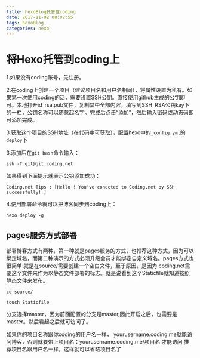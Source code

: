 ```yaml
---
title: hexoBlog托管在coding
date: 2017-11-02 08:02:55
tags: hexoBlog
categories: hexo
---
```

# 将Hexo托管到coding上
1.如果没有coding账号，先注册。

2.在coding上创建一个项目（建议项目名和用户名相同），将属性设置为私有。如果第一次使用coding的话，需要设置SSH公钥。直接使用github生成的公钥即可。本地打开id_rsa.pub文件，复制其中全部内容，填写到SSH_RSA公钥key下的一栏，公钥名称可以随意起名字。完成后点击“添加”，然后输入密码或动态码即可添加完成。

<!--more-->

3.获取这个项目的SSH地址（在代码中可获取），配置hexo中的` _config.yml `的` deploy `下

3.添加后在` git bash `命令输入：

```
ssh -T git@git.coding.net
```

如果得到下面提示就表示公钥添加成功：

```
Coding.net Tips : [Hello ! You've conected to Coding.net by SSH successfully! ]
```

4.使用部署命令就可以把博客同步到coding上：

```
hexo deploy -g
 ```
## pages服务方式部署
部署博客方式有两种，第一种就是pages服务的方式，也推荐这种方式，因为可以绑定域名，而第二种演示的方式必须升级会员才能绑定自定义域名。pages方式也很简单
就是在source/需要创建一个空白文件，至于原因，是因为 coding.net需要这个文件来作为以静态文件部署的标志。就是说看到这个Staticfile就知道按照静态文件来发布。

```
cd source/
```

```
touch Staticfile
```

分支选择master，因为前面配置的分支是master,因此开启之后，也需要是master。然后看起之后就可访问了。

如果你的项目名称跟你coding的用户名一样， yourusername.coding.me就能访问博客，否则就要带上项目名：yourusername.coding.me/项目名 才能访问
推荐项目名跟用户名一样，这样就可以省略项目名了
